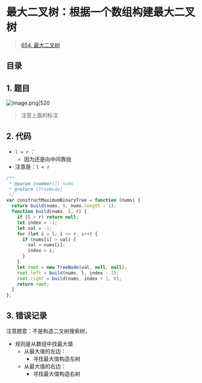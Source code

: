 
# 最大二叉树：根据一个数组构建最大二叉树



> [654. 最大二叉树](https://leetcode.cn/problems/maximum-binary-tree/)


## 目录
<!-- toc -->
 ## 1. 题目 

![image.png|520](https://832-1310531898.cos.ap-beijing.myqcloud.com/0c9189f5fbd177020598c0b65abf50fb.png)

>  注意上面的标注

## 2. 代码

- `l > r` ：
	- 因为还是向中间靠拢
- 注意是：`l < r`


```javascript
/**
 * @param {number[]} nums
 * @return {TreeNode}
 */
var constructMaximumBinaryTree = function (nums) {
  return build(nums, 0, nums.length - 1);
  function build(nums, l, r) {
    if (l > r) return null;
    let index = -1;
    let val = -1;
    for (let i = l; i <= r; i++) {
      if (nums[i] > val) {
        val = nums[i];
        index = i;
      }
    }
    let root = new TreeNode(val, null, null);
    root.left = build(nums, l, index - 1);
    root.right = build(nums, index + 1, r);
    return root;
  }
};

```

## 3. 错误记录

注意题意：不是构造二叉树搜索树，
- 规则是从数组中找最大值
	- 从最大值的左边：
		- 寻找最大值构造左树
	- 从最大值的右边：
		- 寻找最大值构造右树

